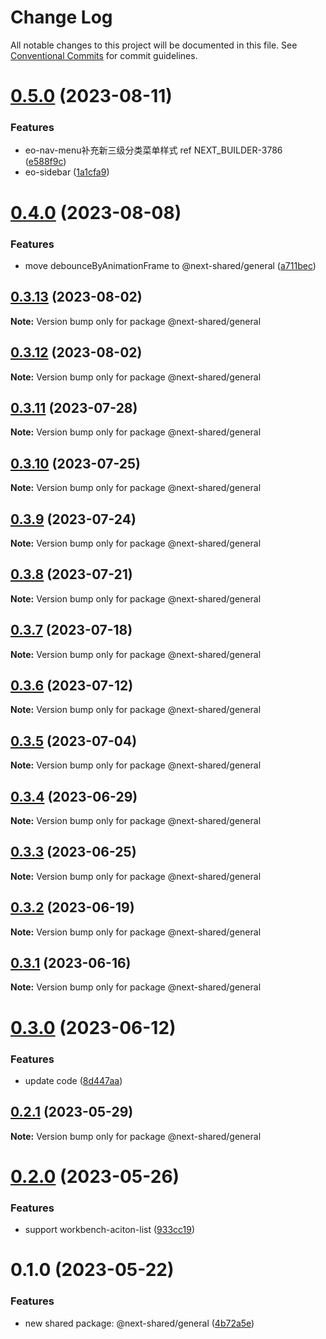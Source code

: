 # Change Log

All notable changes to this project will be documented in this file.
See [Conventional Commits](https://conventionalcommits.org) for commit guidelines.

# [0.5.0](https://github.com/easyops-cn/next-bricks/compare/@next-shared/general@0.4.0...@next-shared/general@0.5.0) (2023-08-11)


### Features

* eo-nav-menu补充新三级分类菜单样式 ref NEXT_BUILDER-3786 ([e588f9c](https://github.com/easyops-cn/next-bricks/commit/e588f9c17d9148f40c8279d7788d272c633e1fd0))
* eo-sidebar ([1a1cfa9](https://github.com/easyops-cn/next-bricks/commit/1a1cfa996c701106a99912ff2b314e2187ee4d1a))





# [0.4.0](https://github.com/easyops-cn/next-bricks/compare/@next-shared/general@0.3.13...@next-shared/general@0.4.0) (2023-08-08)


### Features

* move debounceByAnimationFrame to @next-shared/general ([a711bec](https://github.com/easyops-cn/next-bricks/commit/a711bec131a33b75b4545abbc807f15f6868a382))





## [0.3.13](https://github.com/easyops-cn/next-bricks/compare/@next-shared/general@0.3.12...@next-shared/general@0.3.13) (2023-08-02)

**Note:** Version bump only for package @next-shared/general





## [0.3.12](https://github.com/easyops-cn/next-bricks/compare/@next-shared/general@0.3.11...@next-shared/general@0.3.12) (2023-08-02)

**Note:** Version bump only for package @next-shared/general





## [0.3.11](https://github.com/easyops-cn/next-bricks/compare/@next-shared/general@0.3.10...@next-shared/general@0.3.11) (2023-07-28)

**Note:** Version bump only for package @next-shared/general





## [0.3.10](https://github.com/easyops-cn/next-bricks/compare/@next-shared/general@0.3.9...@next-shared/general@0.3.10) (2023-07-25)

**Note:** Version bump only for package @next-shared/general





## [0.3.9](https://github.com/easyops-cn/next-bricks/compare/@next-shared/general@0.3.8...@next-shared/general@0.3.9) (2023-07-24)

**Note:** Version bump only for package @next-shared/general





## [0.3.8](https://github.com/easyops-cn/next-bricks/compare/@next-shared/general@0.3.7...@next-shared/general@0.3.8) (2023-07-21)

**Note:** Version bump only for package @next-shared/general





## [0.3.7](https://github.com/easyops-cn/next-bricks/compare/@next-shared/general@0.3.6...@next-shared/general@0.3.7) (2023-07-18)

**Note:** Version bump only for package @next-shared/general





## [0.3.6](https://github.com/easyops-cn/next-bricks/compare/@next-shared/general@0.3.5...@next-shared/general@0.3.6) (2023-07-12)

**Note:** Version bump only for package @next-shared/general





## [0.3.5](https://github.com/easyops-cn/next-bricks/compare/@next-shared/general@0.3.4...@next-shared/general@0.3.5) (2023-07-04)

**Note:** Version bump only for package @next-shared/general





## [0.3.4](https://github.com/easyops-cn/next-bricks/compare/@next-shared/general@0.3.3...@next-shared/general@0.3.4) (2023-06-29)

**Note:** Version bump only for package @next-shared/general





## [0.3.3](https://github.com/easyops-cn/next-bricks/compare/@next-shared/general@0.3.2...@next-shared/general@0.3.3) (2023-06-25)

**Note:** Version bump only for package @next-shared/general





## [0.3.2](https://github.com/easyops-cn/next-bricks/compare/@next-shared/general@0.3.1...@next-shared/general@0.3.2) (2023-06-19)

**Note:** Version bump only for package @next-shared/general





## [0.3.1](https://github.com/easyops-cn/next-bricks/compare/@next-shared/general@0.3.0...@next-shared/general@0.3.1) (2023-06-16)

**Note:** Version bump only for package @next-shared/general





# [0.3.0](https://github.com/easyops-cn/next-bricks/compare/@next-shared/general@0.2.1...@next-shared/general@0.3.0) (2023-06-12)


### Features

* update code ([8d447aa](https://github.com/easyops-cn/next-bricks/commit/8d447aa9daae46c1c67e4abb39661f52f4e97aee))





## [0.2.1](https://github.com/easyops-cn/next-bricks/compare/@next-shared/general@0.2.0...@next-shared/general@0.2.1) (2023-05-29)

**Note:** Version bump only for package @next-shared/general





# [0.2.0](https://github.com/easyops-cn/next-bricks/compare/@next-shared/general@0.1.0...@next-shared/general@0.2.0) (2023-05-26)


### Features

* support workbench-aciton-list ([933cc19](https://github.com/easyops-cn/next-bricks/commit/933cc19ae9588fbc6785653276f520ea9dc84324))





# 0.1.0 (2023-05-22)


### Features

* new shared package: @next-shared/general ([4b72a5e](https://github.com/easyops-cn/next-bricks/commit/4b72a5ed2cf562b37f02e24376ea5d93f773771c))
